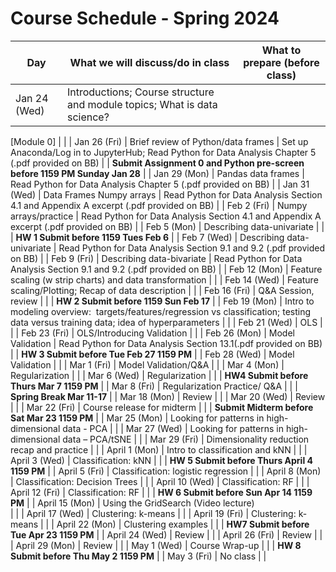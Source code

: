 # Course Schedule - Spring 2024

| **Day**                                                                    | **What we will discuss/do in class**                                                                                                   | **What to prepare (before class)**                                                                  |
| -------------------------------------------------------------------------- | -------------------------------------------------------------------------------------------------------------------------------------- | --------------------------------------------------------------------------------------------------- |
| Jan 24 (Wed)                                                               | Introductions; Course structure and module topics; What is data science?

[Module 0]                                                   |                                                                                                     |
| Jan 26 (Fri)                                                               | Brief review of Python/data frames                                                                                                     | Set up Anaconda/Log in to JupyterHub; Read Python for Data Analysis Chapter 5 (.pdf provided on BB) |
| **Submit Assignment 0 and Python pre-screen before 1159 PM Sunday Jan 28** |
| Jan 29 (Mon)                                                               | Pandas data frames                                                                                                                     | Read Python for Data Analysis Chapter 5 (.pdf provided on BB)                                       |
| Jan 31 (Wed)                                                               | Data Frames Numpy arrays                                                                                                               | Read Python for Data Analysis Section 4.1 and Appendix A excerpt (.pdf provided on BB)              |
| Feb 2 (Fri)                                                                | Numpy arrays/practice                                                                                                                  | Read Python for Data Analysis Section 4.1 and Appendix A excerpt (.pdf provided on BB)              |
| Feb 5 (Mon)                                                                | Describing data-univariate                                                                                                             |                                                                                                     |
| **HW 1 Submit before 1159 Tues Feb 6**                                     |
| Feb 7 (Wed)                                                                | Describing data-univariate                                                                                                             | Read Python for Data Analysis Section 9.1 and 9.2 (.pdf provided on BB)                             |
| Feb 9 (Fri)                                                                | Describing data-bivariate                                                                                                              | Read Python for Data Analysis Section 9.1 and 9.2 (.pdf provided on BB)                             |
| Feb 12 (Mon)                                                               | Feature scaling (w strip charts) and data transformation                                                                               |                                                                                                     |
| Feb 14 (Wed)                                                               | Feature scaling/Plotting; Recap of data description                                                                                    |                                                                                                     |
| Feb 16 (Fri)                                                               | Q&A Session, review                                                                                                                    |                                                                                                     |
| **HW 2 Submit before 1159 Sun Feb 17**                                     |
| Feb 19 (Mon)                                                               | Intro to modeling overview:  targets/features/regression vs classification; testing data versus training data; idea of hyperparameters |                                                                                                     |
| Feb 21 (Wed)                                                               | OLS                                                                                                                                    |                                                                                                     |
| Feb 23 (Fri)                                                               | OLS/Introducing Validation                                                                                                             |                                                                                                     |
| Feb 26 (Mon)                                                               | Model Validation                                                                                                                       | Read Python for Data Analysis Section 13.1(.pdf provided on BB)                                     |
| **HW 3 Submit before Tue Feb 27 1159 PM**                                  |
| Feb 28 (Wed)                                                               | Model Validation                                                                                                                       |                                                                                                     |
| Mar 1 (Fri)                                                                | Model Validation/Q&A                                                                                                                   |                                                                                                     |
| Mar 4 (Mon)                                                                | Regularization                                                                                                                         |                                                                                                     |
| Mar 6 (Wed)                                                                | Regularization                                                                                                                         |                                                                                                     |
| **HW4 Submit before Thurs Mar 7 1159 PM**                                  |
| Mar 8 (Fri)                                                                | Regularization Practice/ Q&A                                                                                                           |                                                                                                     |
| **Spring Break Mar 11-17**                                                 |
| Mar 18 (Mon)                                                               | Review                                                                                                                                 |                                                                                                     |
| Mar 20 (Wed)                                                               | Review                                                                                                                                 |                                                                                                     |
| Mar 22 (Fri)                                                               | Course release for midterm                                                                                                             |                                                                                                     |
| **Submit Midterm before Sat Mar 23 1159 PM**                               |
| Mar 25 (Mon)                                                               | Looking for patterns in high-dimensional data - PCA                                                                                    |                                                                                                     |
| Mar 27 (Wed)                                                               | Looking for patterns in high-dimensional data – PCA/tSNE                                                                               |                                                                                                     |
| Mar 29 (Fri)                                                               | Dimensionality reduction recap and practice                                                                                            |                                                                                                     |
| April 1 (Mon)                                                              | Intro to classification and kNN                                                                                                        |                                                                                                     |
| April 3 (Wed)                                                              | Classification: kNN                                                                                                                    |                                                                                                     |
| **HW 5 Submit before Thurs April 4 1159 PM**                               |
| April 5 (Fri)                                                              | Classification: logistic regression                                                                                                    |                                                                                                     |
| April 8 (Mon)                                                              | Classification: Decision Trees                                                                                                         |                                                                                                     |
| April 10 (Wed)                                                             | Classification: RF                                                                                                                     |                                                                                                     |
| April 12 (Fri)                                                             | Classification: RF                                                                                                                     |                                                                                                     |
| **HW 6 Submit before Sun Apr 14 1159 PM**                                  |
| April 15 (Mon)                                                             | Using the GridSearch (Video lecture)<br>                                                                                               |                                                                                                     |
| April 17 (Wed)                                                             | Clustering: k-means                                                                                                                    |                                                                                                     |
| April 19 (Fri)                                                             | Clustering: k-means                                                                                                                    |                                                                                                     |
| April 22 (Mon)                                                             | Clustering examples                                                                                                                    |                                                                                                     |
| **HW7 Submit before Tue Apr 23 1159 PM**                                   |
| April 24 (Wed)                                                             | Review                                                                                                                                 |                                                                                                     |
| April 26 (Fri)                                                             | Review                                                                                                                                 |                                                                                                     |
| April 29 (Mon)                                                             | Review                                                                                                                                 |                                                                                                     |
| May 1 (Wed)                                                                | Course Wrap-up                                                                                                                         |                                                                                                     |
| **HW 8 Submit before Thu May 2 1159 PM**                                   |
| May 3 (Fri)                                                                | No class                                                                                                                               |                                                                                                     |
